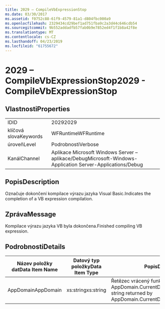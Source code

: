 ```yaml
---
title: 2029 – CompileVbExpressionStop
ms.date: 03/30/2017
ms.assetid: f0752c88-61f9-4579-81a1-d804fbc000a9
ms.openlocfilehash: 2329434cd29bef1ad751fba9c2a3d44c646cdb54
ms.sourcegitcommit: 9b552addadfb57fab0b9e7852ed4f1f1b8a42f8e
ms.translationtype: MT
ms.contentlocale: cs-CZ
ms.lasthandoff: 04/23/2019
ms.locfileid: "61755672"
---
```

# <a name="2029---compilevbexpressionstop"></a><span data-ttu-id="319e5-102">2029 – CompileVbExpressionStop</span><span class="sxs-lookup"><span data-stu-id="319e5-102">2029 - CompileVbExpressionStop</span></span>
## <a name="properties"></a><span data-ttu-id="319e5-103">Vlastnosti</span><span class="sxs-lookup"><span data-stu-id="319e5-103">Properties</span></span>  
  
|||  
|-|-|  
|<span data-ttu-id="319e5-104">ID</span><span class="sxs-lookup"><span data-stu-id="319e5-104">ID</span></span>|<span data-ttu-id="319e5-105">2029</span><span class="sxs-lookup"><span data-stu-id="319e5-105">2029</span></span>|  
|<span data-ttu-id="319e5-106">klíčová slova</span><span class="sxs-lookup"><span data-stu-id="319e5-106">Keywords</span></span>|<span data-ttu-id="319e5-107">WFRuntime</span><span class="sxs-lookup"><span data-stu-id="319e5-107">WFRuntime</span></span>|  
|<span data-ttu-id="319e5-108">úroveň</span><span class="sxs-lookup"><span data-stu-id="319e5-108">Level</span></span>|<span data-ttu-id="319e5-109">Podrobnosti</span><span class="sxs-lookup"><span data-stu-id="319e5-109">Verbose</span></span>|  
|<span data-ttu-id="319e5-110">Kanál</span><span class="sxs-lookup"><span data-stu-id="319e5-110">Channel</span></span>|<span data-ttu-id="319e5-111">Aplikace Microsoft Windows Server – aplikace/Debug</span><span class="sxs-lookup"><span data-stu-id="319e5-111">Microsoft-Windows-Application Server-Applications/Debug</span></span>|  
  
## <a name="description"></a><span data-ttu-id="319e5-112">Popis</span><span class="sxs-lookup"><span data-stu-id="319e5-112">Description</span></span>  
 <span data-ttu-id="319e5-113">Označuje dokončení kompilace výrazu jazyka Visual Basic.</span><span class="sxs-lookup"><span data-stu-id="319e5-113">Indicates the completion of a VB expression compilation.</span></span>  
  
## <a name="message"></a><span data-ttu-id="319e5-114">Zpráva</span><span class="sxs-lookup"><span data-stu-id="319e5-114">Message</span></span>  
 <span data-ttu-id="319e5-115">Kompilace výrazu jazyka VB byla dokončena.</span><span class="sxs-lookup"><span data-stu-id="319e5-115">Finished compiling VB expression.</span></span>  
  
## <a name="details"></a><span data-ttu-id="319e5-116">Podrobnosti</span><span class="sxs-lookup"><span data-stu-id="319e5-116">Details</span></span>  
  
|<span data-ttu-id="319e5-117">Název položky dat</span><span class="sxs-lookup"><span data-stu-id="319e5-117">Data Item Name</span></span>|<span data-ttu-id="319e5-118">Datový typ položky</span><span class="sxs-lookup"><span data-stu-id="319e5-118">Data Item Type</span></span>|<span data-ttu-id="319e5-119">Popis</span><span class="sxs-lookup"><span data-stu-id="319e5-119">Description</span></span>|  
|--------------------|--------------------|-----------------|  
|<span data-ttu-id="319e5-120">AppDomain</span><span class="sxs-lookup"><span data-stu-id="319e5-120">AppDomain</span></span>|<span data-ttu-id="319e5-121">xs:string</span><span class="sxs-lookup"><span data-stu-id="319e5-121">xs:string</span></span>|<span data-ttu-id="319e5-122">Řetězec vrácený funkcí AppDomain.CurrentDomain.FriendlyName.</span><span class="sxs-lookup"><span data-stu-id="319e5-122">The string returned by AppDomain.CurrentDomain.FriendlyName.</span></span>|

